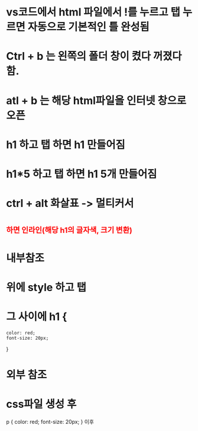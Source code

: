 # vs코드에서 html 파일에서 !를 누르고 탭 누르면 자동으로 기본적인 틀 완성됨
# Ctrl + b 는 왼쪽의 폴더 창이 켰다 꺼졌다함.
# atl + b 는 해당 html파일을 인터넷 창으로 오픈
# h1 하고 탭 하면 h1 만들어짐
# h1*5 하고 탭 하면 h1 5개 만들어짐
# ctrl + alt 화살표 -> 멀티커서
# <h1 style="color: red; font-size: 20px;"> 하면 인라인(해당 h1의 글자색, 크기 변환)
# 내부참조
# <head> 위에 style 하고 탭
# 그 사이에 h1 {
    color: red;
    font-size: 20px;
}

# 외부 참조
# css파일 생성 후 
p {
    color: red;
    font-size: 20px;
}
이후 <title> 밑에 link 이후 탭 누르면 href=""에 css파일 경로 입력하면 참조되어 변경됨

# lorem 이후 탭 누르면 아무 글자나 나옴
# alt + shift 방향키 -> 한 줄 복사
# alt 방향키 -> 위치 이동
